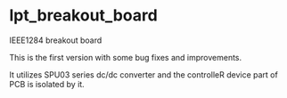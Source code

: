 lpt_breakout_board
==================

IEEE1284 breakout board

This is the first version with some bug fixes and improvements.

It utilizes SPU03 series dc/dc converter and the controlleR device part of PCB is isolated by it.
